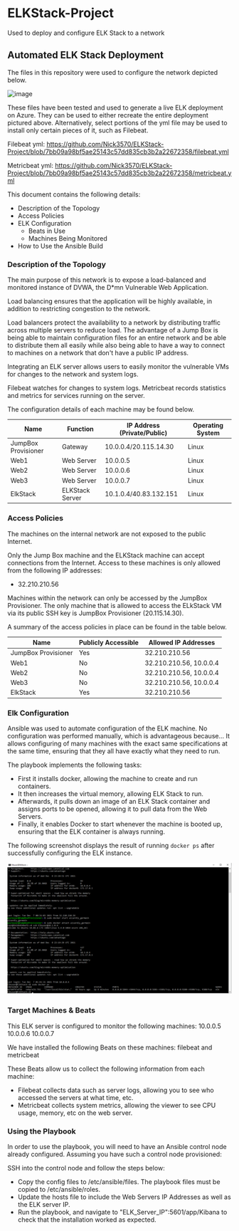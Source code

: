 # ELKStack-Project
Used to deploy and configure ELK Stack to a network
## Automated ELK Stack Deployment

The files in this repository were used to configure the network depicted below.

![image](https://user-images.githubusercontent.com/89492982/145691200-976330c3-b620-4291-b431-19eea4920e72.png)

These files have been tested and used to generate a live ELK deployment on Azure. They can be used to either recreate the entire deployment pictured above. Alternatively, select portions of the yml file may be used to install only certain pieces of it, such as Filebeat.

Filebeat yml:
https://github.com/Nick3570/ELKStack-Project/blob/7bb09a98bf5ae25143c57dd835cb3b2a22672358/filebeat.yml

Metricbeat yml:
https://github.com/Nick3570/ELKStack-Project/blob/7bb09a98bf5ae25143c57dd835cb3b2a22672358/metricbeat.yml

This document contains the following details:
- Description of the Topology
- Access Policies
- ELK Configuration
  - Beats in Use
  - Machines Being Monitored
- How to Use the Ansible Build


### Description of the Topology

The main purpose of this network is to expose a load-balanced and monitored instance of DVWA, the D*mn Vulnerable Web Application.

Load balancing ensures that the application will be highly available, in addition to restricting congestion to the network.

Load balancers protect the availability to a network by distributing traffic across multiple servers to reduce load. The advantage of a Jump Box is being able to maintain configuration files for an entire network and be able to distribute them all easily while also being able to have a way to connect to machines on a network that don't have a public IP address.

Integrating an ELK server allows users to easily monitor the vulnerable VMs for changes to the network and system logs.

Filebeat watches for changes to system logs.
Metricbeat records statistics and metrics for services running on the server.

The configuration details of each machine may be found below.


| Name                | Function        | IP Address (Private/Public) | Operating System |
|---------------------|-----------------|-----------------------------|------------------|
| JumpBox Provisioner | Gateway         | 10.0.0.4/20.115.14.30       | Linux            |
| Web1                | Web Server      | 10.0.0.5                    | Linux            |
| Web2                | Web Server      | 10.0.0.6                    | Linux            |
| Web3                | Web Server      | 10.0.0.7                    | Linux            |
| ElkStack            | ELKStack Server | 10.1.0.4/40.83.132.151      | Linux            |

### Access Policies

The machines on the internal network are not exposed to the public Internet. 

Only the Jump Box machine and the ELKStack machine can accept connections from the Internet. Access to these machines is only allowed from the following IP addresses:
- 32.210.210.56

Machines within the network can only be accessed by the JumpBox Provisioner.
The only machine that is allowed to access the ELkStack VM via its public SSH key is JumpBox Provisioner (20.115.14.30).

A summary of the access policies in place can be found in the table below.

| Name                | Publicly Accessible | Allowed IP Addresses    |
|---------------------|---------------------|-------------------------|
| JumpBox Provisioner | Yes                 | 32.210.210.56           |
| Web1                | No                  | 32.210.210.56, 10.0.0.4 |
| Web2                | No                  | 32.210.210.56, 10.0.0.4 |
| Web3                | No                  | 32.210.210.56, 10.0.0.4 |
| ElkStack            | Yes                 | 32.210.210.56           |

### Elk Configuration

Ansible was used to automate configuration of the ELK machine. No configuration was performed manually, which is advantageous because...
It allows configuring of many machines with the exact same specifications at the same time, ensuring that they all have exactly what they need to run.

The playbook implements the following tasks:
- First it installs docker, allowing the machine to create and run containers.
- It then increases the virtual memory, allowing ELK Stack to run.
- Afterwards, it pulls down an image of an ELK Stack container and assigns ports to be opened, allowing it to pull data from the Web Servers.
- Finally, it enables Docker to start whenever the machine is booted up, ensuring that the ELK container is always running.

The following screenshot displays the result of running `docker ps` after successfully configuring the ELK instance.

![image](https://github.com/Nick3570/ELKStack-Project/blob/3c304cd5d87dd6ee4370dbb4c9e77d7aaeca6eea/images/elk%20container.png)

### Target Machines & Beats
This ELK server is configured to monitor the following machines:
10.0.0.5
10.0.0.6
10.0.0.7

We have installed the following Beats on these machines:
filebeat and metricbeat

These Beats allow us to collect the following information from each machine:
- Filebeat collects data such as server logs, allowing you to see who accessed the servers at what time, etc.
- Metricbeat collects system metrics, allowing the viewer to see CPU usage, memory, etc on the web server.

### Using the Playbook
In order to use the playbook, you will need to have an Ansible control node already configured. Assuming you have such a control node provisioned: 

SSH into the control node and follow the steps below:
- Copy the config files to /etc/ansible/files. The playbook files must be copied to /etc/ansible/roles.
- Update the hosts file to include the Web Servers IP Addresses as well as the ELK server IP.
- Run the playbook, and navigate to "ELK_Server_IP":5601/app/Kibana to check that the installation worked as expected.
